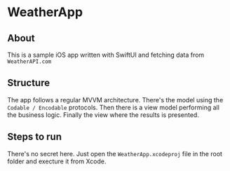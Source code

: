 # WeatherApp 

## About
This is a sample iOS app written with SwiftUI and fetching data from `WeatherAPI.com`

## Structure
The app follows a regular MVVM architecture. There's the model using the `Codable / Encodable` protocols. Then there is a view model performing all the business logic. Finally the view where the results is presented.

## Steps to run
There's no secret here. Just open the `WeatherApp.xcodeproj` file in the root folder and execture it from Xcode.